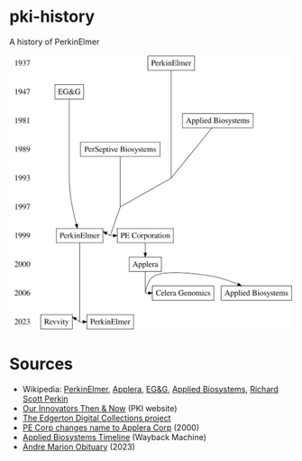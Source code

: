 # pki-history
A history of PerkinElmer

![](https://github.com/hammer/pki-history/blob/main/pki.svg)

# Sources
- Wikipedia: [PerkinElmer](https://en.wikipedia.org/wiki/PerkinElmer), [Applera](https://en.wikipedia.org/wiki/Applera), [EG&G](https://en.wikipedia.org/wiki/EG%26G), [Applied Biosystems](https://en.wikipedia.org/wiki/Applied_Biosystems), [Richard Scott Perkin](https://en.wikipedia.org/wiki/Richard_Scott_Perkin)
- [Our Innovators Then & Now](https://www.perkinelmer.com/corporate/company/our-history/our-innovators-then-now.html) (PKI website)
- [The Edgerton Digital Collections project](https://edgerton-digital-collections.org/)
- [PE Corp changes name to Applera Corp](https://www.bioprocessonline.com/doc/pe-corp-changes-name-to-applera-corp-0001) (2000)
- [Applied Biosystems Timeline](https://web.archive.org/web/20070927044911/http://marketing.appliedbiosystems.com/mk/get/25YRSEMS_HERRITAGE_TIMELINE) (Wayback Machine)
- [Andre Marion Obituary](https://www.paloaltoonline.com/obituaries/memorials/andre-marion?o=7796) (2023)
